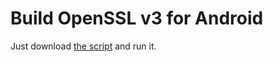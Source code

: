 # Build OpenSSL v3 for Android
Just download [the script](https://raw.githubusercontent.com/macvk/openssl-android/main/openssl-android-build.sh) and run it.
